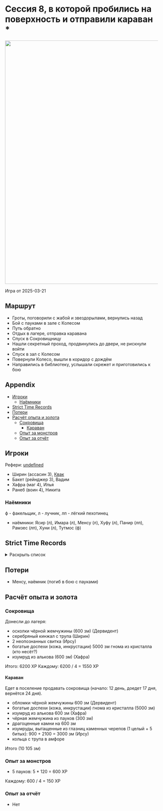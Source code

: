 # Сессия 8, в которой пробились на поверхность и отправили караван \*

<a title="" href="https://github.com/user-attachments/assets/f225a90d-e681-47ec-b09e-b61d4b3f1915">
  <img src="https://github.com/user-attachments/assets/f225a90d-e681-47ec-b09e-b61d4b3f1915" style="width:800px" />
</a>

<!--
<a title="" href="">
  <img src="" style="width:800px" />
</a>
-->

Игра от 2025-03-21

## Маршрут

- Гроты, поговорили с жабой и звездорылами, вернулись назад
- Бой с пауками в зале с Колесом
- Путь обратно
- Отдых в лагере, отправка каравана
- Спуск в Сокровищницу
- Нашли секретный проход, продвинулись до двери, не рискнули войти
- Спуск в зал с Колесом
- Повернули Колесо, вышли в коридор с дождём
- Направились в библиотеку, услышали скрежет и приготовились к бою

## Appendix

<!-- toc -->

- [Игроки](#%D0%B8%D0%B3%D1%80%D0%BE%D0%BA%D0%B8)
  - [Наёмники](#%D0%BD%D0%B0%D1%91%D0%BC%D0%BD%D0%B8%D0%BA%D0%B8)
- [Strict Time Records](#strict-time-records)
- [Потери](#%D0%BF%D0%BE%D1%82%D0%B5%D1%80%D0%B8)
- [Расчёт опыта и золота](#%D1%80%D0%B0%D1%81%D1%87%D1%91%D1%82-%D0%BE%D0%BF%D1%8B%D1%82%D0%B0-%D0%B8-%D0%B7%D0%BE%D0%BB%D0%BE%D1%82%D0%B0)
  - [Сокровища](#%D1%81%D0%BE%D0%BA%D1%80%D0%BE%D0%B2%D0%B8%D1%89%D0%B0)
    - [Караван](#%D0%BA%D0%B0%D1%80%D0%B0%D0%B2%D0%B0%D0%BD)
  - [Опыт за монстров](#%D0%BE%D0%BF%D1%8B%D1%82-%D0%B7%D0%B0-%D0%BC%D0%BE%D0%BD%D1%81%D1%82%D1%80%D0%BE%D0%B2)
  - [Опыт за отчёт](#%D0%BE%D0%BF%D1%8B%D1%82-%D0%B7%D0%B0-%D0%BE%D1%82%D1%87%D1%91%D1%82)

<!-- tocstop -->

## Игроки

Рефери: [undefined](https://t.me/oktottrpg)

- Ширин (ассасин 3), [Квак](https://t.me/troglog)
- Бакет (рейнджер 3), Вадим
- Хафра (маг 4), Илья
- Ранеб (воин 4), Никита

### Наёмники

ф - факельщик, л - лучник, лп - лёгкий пехотинец

- наёмники: Ясир (л), Имара (л), Менсу (л), Хуфу (л), Панир (лп), Рамзес (лп), Хуни (л), Тутмос (ф)

## Strict Time Records

<details><summary>Раскрыть список</summary>

По дням

- 1 день: 1ч + 2ч20м (игра 1) 10 января
- 2 день: отдых в лагере, ночёвка (игра 2) 17 января
- 3 день: 1ч + 3ч20м, остались внутри (конец игры 2). 4ч30м внутри (игра 3). 2ч30м (игра 4).
- 4-7 день: отдых, наём
- 8 день: раскопки шахты снаружи (конец игры 4) (игра 5)
- 9 день: 3ч10м внутри (конец игры 5) (игра 6), вышли наружу и ночевали в лагере
- 10 день: 4ч внутри (конец игры 6), 7ч + 40м в гротах (игра 7), 1ч10 м (игра 8) (Ширин, икра)
- 11-13 день: отдых в лагере, отправка каравана с сокровищами в поселение
- 14 день: 4ч10м (конец игры 8)
- ...
- 17 день: караван доедет до поселения
- ...
- 20 день: икра в Ширин созревает

</details>

## Потери

- Менсу, наёмник (погиб в бою с пауками)

## Расчёт опыта и золота

### Сокровища

Донесли до лагеря:

- осколки чёрной жемчужины (600 зм) (Дервидент)
- серебряный кинжал с трупа (Ширин)
- 2 неопознанных свитка (Ирсу)
- богатые доспехи (кожа, инкрустации) 5000 зм гнома из кристалла (кто несёт?)
- изумруд из алькова (600 зм) (Хафра)

Итого: 6200 XP Каждому: 6200 / 4 = 1550 XP

#### Караван

Едет в поселение продавать сокровища (начало: 12 день, доедет 17 дня, вернётся 24 дня).

- обломки чёрной жемчужины 600 зм (Дервидент)
- богатые доспехи (кожа, инкрустации) гнома из кристалла (5000 зм)
- изумруд из алькова 600 зм (Хафра)
- чёрная жемчужина из пауков (300 зм)
- драгоценные камни на 600 зм
- изумруды, вытащенные из глазниц каменных черепов (1 целый + 5 битых): 900 + 2100 = 3000 зм (Ирсу)
- кольца с трупа в амфоре

Итого (10 105 зм)

### Опыт за монстров

- 5 пауков: 5 \* 120 = 600 XP

Каждому: 600 / 4 = 150 XP

### Опыт за отчёт

- Нет
